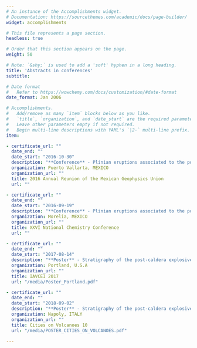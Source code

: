 ```yaml
---
# An instance of the Accomplishments widget.
# Documentation: https://sourcethemes.com/academic/docs/page-builder/
widget: accomplishments

# This file represents a page section.
headless: true

# Order that this section appears on the page.
weight: 50

# Note: `&shy;` is used to add a 'soft' hyphen in a long heading.
title: 'Abstracts in conferences'
subtitle:

# Date format
#   Refer to https://wowchemy.com/docs/customization/#date-format
date_format: Jan 2006

# Accomplishments.
#   Add/remove as many `item` blocks below as you like.
#   `title`, `organization`, and `date_start` are the required parameters.
#   Leave other parameters empty if not required.
#   Begin multi-line descriptions with YAML's `|2-` multi-line prefix.
item:

- certificate_url: ""
  date_end: ""
  date_start: "2016-10-30"
  description: "**Conference** - Plinian eruptions associated to the post-caldera activity of the La Primavera, Jalisco."
  organization: Puerto Vallarta, MEXICO
  organization_url: ""
  title: 2016 Annual Reunion of the Mexican Geophysics Union
  url: ""

- certificate_url: ""
  date_end: ""
  date_start: "2016-09-19"
  description: "**Conference** - Plinian eruptions associated to the post-caldera activity of the La Primavera, Jalisco."
  organization: Morelia, MEXICO
  organization_url: ""
  title: XXVI National Chemistry Conference
  url: ""

- certificate_url: ""
  date_end: ""
  date_start: "2017-08-14"
  description: "**Poster** - Stratigraphy of the post-caldera explosive volcanism of the La Primavera Caldera, Jalisco, Mexico."
  organization: Portland, U.S.A
  organization_url: ""
  title: IAVCEI 2017
  url: "/media/Poster_Portland.pdf"

- certificate_url: ""
  date_end: ""
  date_start: "2018-09-02"
  description: "**Poster** - Stratigraphy of the post-caldera explosive volcanism of the La Primavera Caldera Volcanic Complex, Jalisco, Mexico."
  organization: Napoly, ITALY
  organization_url: ""
  title: Cities on Volcanoes 10
  url: "/media/POSTER_CITIES_ON_VOLCANOES.pdf"

---
```

